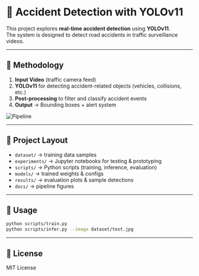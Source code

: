 # 🚨 Accident Detection with YOLOv11

This project explores **real-time accident detection** using **YOLOv11**.  
The system is designed to detect road accidents in traffic surveillance videos.

---

## 🔬 Methodology
1. **Input Video** (traffic camera feed)  
2. **YOLOv11** for detecting accident-related objects (vehicles, collisions, etc.)  
3. **Post-processing** to filter and classify accident events  
4. **Output** → Bounding boxes + alert system

![Pipeline](docs/accident_pipeline.png)

---

## 📂 Project Layout
- `dataset/` → training data samples  
- `experiments/` → Jupyter notebooks for testing & prototyping  
- `scripts/` → Python scripts (training, inference, evaluation)  
- `models/` → trained weights & configs  
- `results/` → evaluation plots & sample detections  
- `docs/` → pipeline figures  

---

## 🏃 Usage
```bash
python scripts/train.py
python scripts/infer.py --image dataset/test.jpg
```

---

## 📜 License
MIT License
